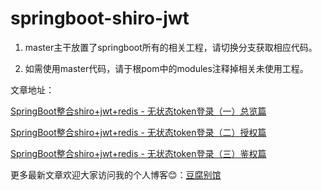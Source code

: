 # springboot-shiro-jwt

1. master主干放置了springboot所有的相关工程，请切换分支获取相应代码。

2. 如需使用master代码，请于根pom中的modules注释掉相关未使用工程。


文章地址：

[SpringBoot整合shiro+jwt+redis - 无状态token登录（一）总览篇](https://www.doufuplus.com/blog/shiro-jwt01.html)

[SpringBoot整合shiro+jwt+redis - 无状态token登录（二）授权篇](https://www.doufuplus.com/blog/shiro-jwt02.html)

[SpringBoot整合shiro+jwt+redis - 无状态token登录（三）鉴权篇](https://www.doufuplus.com/blog/shiro-jwt03.html)


更多最新文章欢迎大家访问我的个人博客:blush:：[豆腐别馆](https://www.doufuplus.com)
